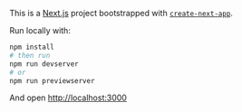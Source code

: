 This is a [Next.js](https://nextjs.org/) project bootstrapped with [`create-next-app`](https://github.com/vercel/next.js/tree/canary/packages/create-next-app).

Run locally with:

```bash
npm install
# then run
npm run devserver
# or
npm run previewserver
```

And open [http://localhost:3000](http://localhost:3000)
